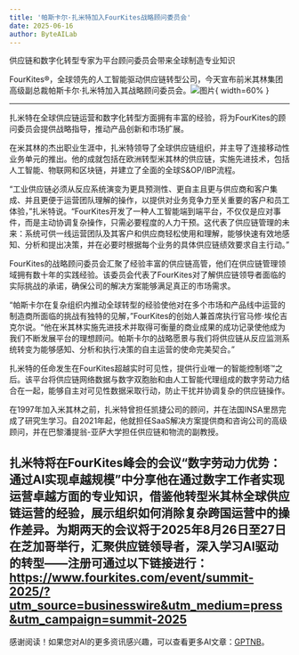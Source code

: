 ```yaml
---
title: '帕斯卡尔·扎米特加入FourKites战略顾问委员会'
date: 2025-06-16
author: ByteAILab
---
```


供应链和数字化转型专家为平台顾问委员会带来全球制造专业知识

FourKites®，全球领先的人工智能驱动供应链转型公司，今天宣布前米其林集团高级副总裁帕斯卡尔·扎米特加入其战略顾问委员会。![图片](https://ai-techpark.com/wp-content/uploads/Pascal.jpg){ width=60% }

---
扎米特在全球供应链运营和数字化转型方面拥有丰富的经验，将为FourKites的顾问委员会提供战略指导，推动产品创新和市场扩展。

在米其林的杰出职业生涯中，扎米特领导了全球供应链组织，并主导了连接移动性业务单元的推出。他的成就包括在欧洲转型米其林的供应链，实施先进技术，包括人工智能、物联网和区块链，并建立了全面的全球S&OP/IBP流程。

“工业供应链必须从反应系统演变为更具预测性、更自主且更与供应商和客户集成、并且更便于运营团队理解的操作，以提供对业务竞争力至关重要的客户和员工体验，”扎米特说。“FourKites开发了一种人工智能端到端平台，不仅仅是应对事件，而是主动协调复杂操作，只需必要程度的人力干预。这代表了供应链管理的未来：系统可供一线运营团队及其客户和供应商轻松使用和理解，能够快速有效地感知、分析和提出决策，并在必要时根据每个业务的具体供应链绩效要求自主行动。”

FourKites的战略顾问委员会汇聚了经验丰富的供应链高管，他们在供应链管理领域拥有数十年的实践经验。该委员会代表了FourKites对了解供应链领导者面临的实际挑战的承诺，确保公司的解决方案能够满足真正的市场需求。

“帕斯卡尔在复杂组织内推动全球转型的经验使他对在多个市场和产品线中运营的制造商所面临的挑战有独特的见解，”FourKites的创始人兼首席执行官马修·埃伦吉克尔说。“他在米其林实施先进技术并取得可衡量的商业成果的成功记录使他成为我们不断发展平台的理想顾问。帕斯卡尔的战略愿景与我们将供应链从反应监测系统转变为能够感知、分析和执行决策的自主运营的使命完美契合。”

扎米特的任命发生在FourKites超越实时可见性，提供行业唯一的智能控制塔™之后。该平台将供应链网络数据与数字双胞胎和由人工智能代理组成的数字劳动力结合在一起，能够自主对可见性数据采取行动，防止干扰并协调复杂的供应链操作。

在1997年加入米其林之前，扎米特曾担任凯捷公司的顾问，并在法国INSA里昂完成了研究生学习。自2021年起，他就担任SaaS解决方案提供商和咨询公司的高级顾问，并在巴黎潘提翁-亚萨大学担任供应链和物流的副教授。

扎米特将在FourKites峰会的会议“数字劳动力优势：通过AI实现卓越规模”中分享他在通过数字工作者实现运营卓越方面的专业知识，借鉴他转型米其林全球供应链运营的经验，展示组织如何消除复杂跨国运营中的操作差异。为期两天的会议将于2025年8月26日至27日在芝加哥举行，汇聚供应链领导者，深入学习AI驱动的转型——注册可通过以下链接进行：https://www.fourkites.com/event/summit-2025/?utm_source=businesswire&utm_medium=press&utm_campaign=summit-2025
---
感谢阅读！如果您对AI的更多资讯感兴趣，可以查看更多AI文章：[GPTNB](https://gptnb.com)。